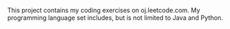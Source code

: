 This project contains my coding exercises on oj.leetcode.com. My programming language set includes, but is not limited to Java and Python.

